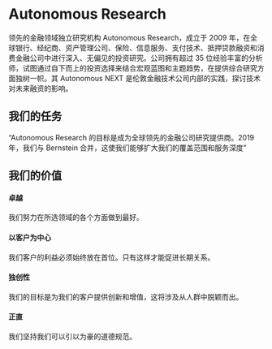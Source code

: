 # Autonomous Research


领先的金融领域独立研究机构 Autonomous Research，成立于 2009 年，在全球银行、经纪商、资产管理公司、保险、信息服务、支付技术、抵押贷款融资和消费金融公司中进行深入、无偏见的投资研究。公司拥有超过 35 位经验丰富的分析师，试图通过自下而上的投资选择来结合宏观蓝图和主题趋势，在提供综合研究方面独树一帜。其 Autonomous NEXT 是伦敦金融技术公司内部的实践，探讨技术对未来融资的影响。

## 我们的任务

“Autonomous Research 的目标是成为全球领先的金融公司研究提供商。2019 年，我们与 Bernstein 合并，这使我们能够扩大我们的覆盖范围和服务深度”

## 我们的价值

#### 卓越

我们努力在所选领域的各个方面做到最好。

#### 以客户为中心

我们客户的利益必须始终放在首位。只有这样才能促进长期关系。

#### 独创性

我们的目标是为我们的客户提供创新和增值，这将涉及从人群中脱颖而出。

#### 正直

我们坚持我们可以引以为豪的道德规范。
